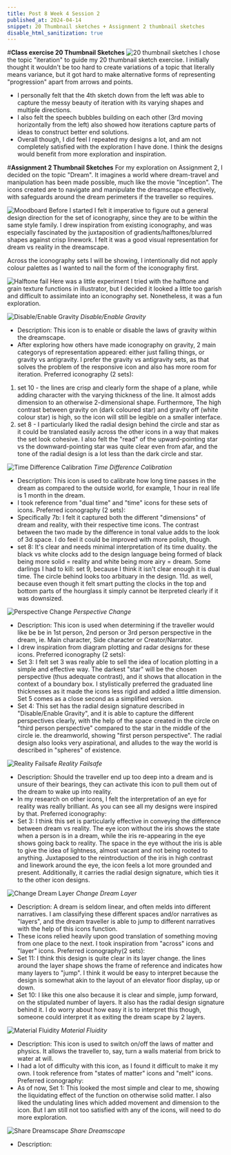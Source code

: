 ```yaml
---
title: Post 8 Week 4 Session 2
published_at: 2024-04-14
snippet: 20 Thumbnail sketches + Assignment 2 thumbnail sketches
disable_html_sanitization: true
---
```

#**Class exercise 20 Thumbnail Sketches**
![20 thumbnail sketches](/w04s2/w04s2_01.jpeg)
I chose the topic "iteration" to guide my 20 thumbnail sketch exercise. I initially thought it wouldn't be too hard to create variations of a topic that literally means variance, but it got hard to make alternative forms of representing "progression" apart from arrows and points. 
- I personally felt that the 4th sketch down from the left was able to capture the messy beauty of iteration with its varying shapes and multiple directions.
- I also felt the speech bubbles building on each other (3rd moving horizontally from the left) also showed how iterations capture parts of ideas to construct better end solutions.
- Overall though, I did feel I repeated my designs a lot, and am not completely satisfied with the exploration I have done. I think the designs would benefit from more exploration and inspiration.

#**Assignment 2 Thumbnail Sketches**
For my exploration on Assignment 2, I decided on the topic "Dream". It imagines a world where dream-travel and manipulation has been made possible, much like the movie "Inception". The icons created are to navigate and manipulate the dreamscape effectively, with safeguards around the dream perimeters if the traveller so requires. 

![Moodboard](/w04s2/w04s2_02_mb.png)
Before I started I felt it imperative to figure out a general design direction for the set of iconography, since they are to be within the same style family. I drew inspiration from existing iconography, and was especially fascinated by the juxtaposition of gradients/halftones/blurred shapes against crisp linework. I felt it was a good visual representation for dream vs reality in the dreamscape.

Across the iconography sets I will be showing, I intentionally did not apply colour palettes as I wanted to nail the form of the iconography first.

![Halftone fail](/w04s2/w04s2_03.png)
Here was a little experiment I tried with the halftone and grain texture functions in illustrator, but I decided it looked a little too garish and difficult to assimilate into an iconography set. Nonetheless, it was a fun exploration.

![Disable/Enable Gravity](/w04s2/w04s2_04.png)
*Disable/Enable Gravity* 
- Description: This icon is to enable or disable the laws of gravity within the dreamscape.
- After exploring how others have made iconography on gravity, 2 main categorys of representation appeared: either just falling things, or gravity vs antigravity. I prefer the gravity vs antigravity sets, as that solves the problem of the responsive icon and also has more room for iteration. 
Preferred iconography (2 sets):
1. set 10 - the lines are crisp and clearly form the shape of a plane, while adding character with the varying thickness of the line. It almost adds dimension to an otherwise 2-dimensional shape. Furthermore, The high contrast between gravity on (dark coloured star) and gravity off (white colour star) is high, so the icon will still be legible on a smaller interface.
2. set 8 - I particularly liked the radial design behind the circle and star as it could be translated easily across the other icons in a way that makes the set look cohesive. I also felt the "read" of the upward-pointing star vs the downward-pointing star was quite clear even from afar, and the tone of the radial design is a lot less than the dark circle and star. 

![Time Difference Calibration](/w04s2/w04s2_05.png)
*Time Difference Calibration* 
- Description: This icon is used to calibrate how long time passes in the dream as compared to the outside world, for example, 1 hour in real life is 1 month in the dream.
- I took reference from "dual time" and "time" icons for these sets of icons. 
Preferred iconography (2 sets):
- Specifically 7b: I felt it captured both the different "dimensions" of dream and reality, with their respective time icons. The contrast between the two made by the difference in tonal value adds to the look of 3d space. I do feel it could be improved with more polish, though.
- set 8: It's clear and needs minimal interpretation of its time duality. the black vs white clocks add to the design language being formed of black being more solid = reality and white being more airy = dream. 
Some darlings I had to kill: set 9, because I think it isn't clear enough it is dual time. The circle behind looks too arbituary in the design. 11d. as well, because even though it felt smart putting the clocks in the top and bottom parts of the hourglass it simply cannot be iterpreted clearly if it was downsized.

![Perspective Change](/w04s2/w04s2_06.png)
*Perspective Change* 
- Description: This icon is used when determining if the traveller would like be be in 1st person, 2nd person or 3rd person perspective in the dream, ie. Main character, Side character or Creator/Narrator.
- I drew inspiration from diagram plotting and radar designs for these icons.
Preferred iconography (2 sets):
- Set 3: I felt set 3 was really able to sell the idea of location plotting in a simple and effective way. The darkest "star" will be the chosen perspective (thus adequate contrast), and it shows that allocation in the context of a boundary box. I stylistically preferred the graduated line thicknesses as it made the icons less rigid and added a little dimension. Set 5 comes as a close second as a simplified version.
- Set 4: This set has the radial design signature described in "Disable/Enable Gravity", and it is able to capture the different perspectives clearly, with the help of the space created in the circle on "third person perspective" compared to the star in the middle of the circle ie. the dreamworld, showing "first person perspective". The radial design also looks very aspirational, and alludes to the way the world is described in "spheres" of existence.

![Reality Failsafe](/w04s2/w04s2_07.png)
*Reality Failsafe* 
- Description: Should the traveller end up too deep into a dream and is unsure of their bearings, they can activate this icon to pull them out of the dream to wake up into reality.
- In my research on other icons, I felt the interpretation of an eye for reality was really brilliant. As you can see all my designs were inspired by that.
Preferred iconography:
- Set 3: I think this set is particularly effective in conveying the difference between dream vs reality. The eye icon without the iris shows the state when a person is in a dream, while the iris re-appearing in the eye shows going back to reality. The space in the eye without the iris is able to give the idea of lightness, almost vacant and not being rooted to anything. Juxtaposed to the reintroduction of the iris in high contrast and linework around the eye, the icon feels a lot more grounded and present. Additionally, it carries the radial design signature, which ties it to the other icon designs.

![Change Dream Layer](/w04s2/w04s2_08.png)
*Change Dream Layer* 
- Description: A dream is seldom linear, and often melds into different narratives. I am classifying these different spaces and/or narratives as "layers", and the dream traveller is able to jump to different narratives with the help of this icons function.
- These icons relied heavily upon good translation of something moving from one place to the next. I took inspiration from "across" icons and "layer" icons.
Preferred iconography(2 sets):
- Set 11: I think this design is quite clear in its layer change. the lines around the layer shape shows the frame of reference and indicates how many layers to "jump". I think it would be easy to interpret because the design is somewhat akin to the layout of an elevator floor display, up or down.
- Set 10: I like this one also because it is clear and simple, jump forward, on the stipulated number of layers. It also has the radial design signature behind it. I do worry about how easy it is to interpret this though, someone could interpret it as exiting the dream scape by 2 layers.

![Material Fluidity](/w04s2/w04s2_09.png)
*Material Fluidity* 
- Description: This icon is used to switch on/off the laws of matter and physics. It allows the traveller to, say, turn a walls material from brick to water at will.
- I had a lot of difficulty with this icon, as I found it difficult to make it my own. I took reference from "states of matter" icons and "melt" icons.
Preferred iconography:
- As of now, Set 1: This looked the most simple and clear to me, showing the liquidating effect of the function on otherwise solid matter. I also liked the undulating lines which added movement and dimension to the icon. But I am still not too satisfied with any of the icons, will need to do more exploration.

![Share Dreamscape](/w04s2/w04s2_10.png)
*Share Dreamscape* 
- Description: 

